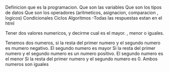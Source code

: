 Definicion que es la programacion.
Que son las variables
Que son los tipos de datos
Que son los operadores (aritmeticos, asignacion, comparacion , logicos)
Condicionales
Ciclos
Algoritmos
-Todas las respuestas estan en el html



Tener dos valores numericos, y decirme cual es el mayor. , menor o iguales.

Tenemos dos numeros, si la resta del primer numero y el segundo numero es mumero negativo. El segundo numero es mayor
Si la resta del primer numero y el segundo numero es un numero positivo. El segundo numero es el menor 
Si la resta del primer numero y el segundo numero es 0. Ambos numeros son iguales
